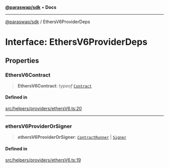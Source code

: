 [**@paraswap/sdk**](../README.md) • **Docs**

***

[@paraswap/sdk](../globals.md) / EthersV6ProviderDeps

# Interface: EthersV6ProviderDeps

## Properties

### EthersV6Contract

> **EthersV6Contract**: *typeof* [`Contract`](../-internal-/classes/Contract.md)

#### Defined in

[src/helpers/providers/ethersV6.ts:20](https://github.com/paraswap/paraswap-sdk/blob/master/src/helpers/providers/ethersV6.ts#L20)

***

### ethersV6ProviderOrSigner

> **ethersV6ProviderOrSigner**: [`ContractRunner`](../-internal-/interfaces/ContractRunner.md) \| [`Signer`](../-internal-/interfaces/Signer.md)

#### Defined in

[src/helpers/providers/ethersV6.ts:19](https://github.com/paraswap/paraswap-sdk/blob/master/src/helpers/providers/ethersV6.ts#L19)
